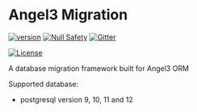 # Angel3 Migration

[![version](https://img.shields.io/badge/pub-v4.0.0-brightgreen)](https://pub.dartlang.org/packages/angel3_migration)
[![Null Safety](https://img.shields.io/badge/null-safety-brightgreen)](https://dart.dev/null-safety)
[![Gitter](https://img.shields.io/gitter/room/angel_dart/discussion)](https://gitter.im/angel_dart/discussion)

[![License](https://img.shields.io/github/license/dukefirehawk/angel)](https://github.com/dukefirehawk/angel/tree/angel3/packages/orm/angel_migration/LICENSE)

A database migration framework built for Angel3 ORM

Supported database:

* postgresql version 9, 10, 11 and 12
